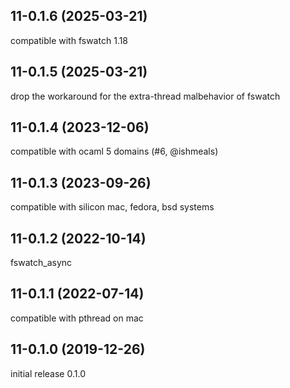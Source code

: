 11-0.1.6 (2025-03-21)
----------------------

compatible with fswatch 1.18

11-0.1.5 (2025-03-21)
----------------------

drop the workaround for the extra-thread malbehavior of fswatch


11-0.1.4 (2023-12-06)
----------------------

compatible with ocaml 5 domains (#6, @ishmeals)

11-0.1.3 (2023-09-26)
----------------------

compatible with silicon mac, fedora, bsd systems

11-0.1.2 (2022-10-14)
----------------------

fswatch\_async


11-0.1.1 (2022-07-14)
----------------------

compatible with pthread on mac


11-0.1.0 (2019-12-26)
----------------------

initial release 0.1.0
